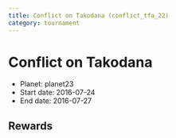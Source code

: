```yaml
---
title: Conflict on Takodana (conflict_tfa_22)
category: tournament
---
```

# Conflict on Takodana

  * Planet: planet23
  * Start date: 2016-07-24
  * End date: 2016-07-27

## Rewards

